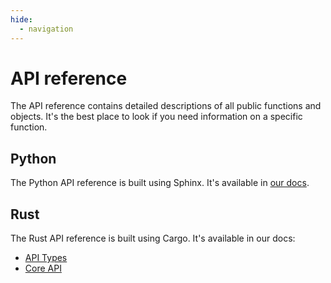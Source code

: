 ```yaml
---
hide:
  - navigation
---
```


# API reference

The API reference contains detailed descriptions of all public functions and objects.
It's the best place to look if you need information on a specific function.

## Python

The Python API reference is built using Sphinx.
It's available in [our docs](https://docs.junctionlabs.io/api/python/dev/reference/index.html).

## Rust

The Rust API reference is built using Cargo.
It's available in our docs:
* [API Types](https://docs.junctionlabs.io/api/rust/dev/junction_api/)
* [Core API](https://docs.junctionlabs.io/api/rust/dev/junction_core/)
